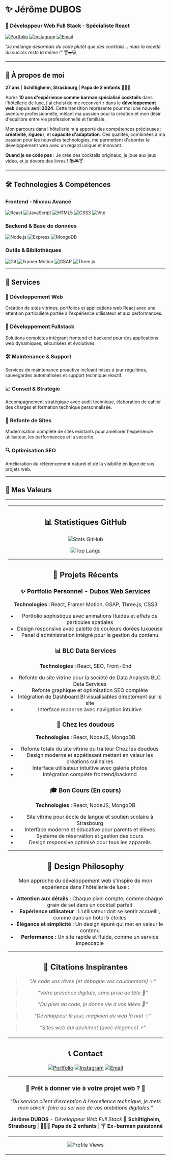 # ✨ Jérôme DUBOS

### 🌟 Développeur Web Full Stack - Spécialiste React

[![Portfolio](https://img.shields.io/badge/Portfolio-Visitez%20mon%20site-212121?style=for-the-badge&logo=react&logoColor=#d4b15f)](https://www.duboswebservices.fr)
[![Instagram](https://img.shields.io/badge/Instagram-@duboswebservices-E4405F?style=for-the-badge&logo=instagram&logoColor=white)](https://www.instagram.com/duboswebservices/)
[![Email](https://img.shields.io/badge/Email-Contactez%20moi-d4b15f?style=for-the-badge&logo=gmail&logoColor=white)](mailto:contact@duboswebservices.fr)

_"Je mélange désormais du code plutôt que des cocktails... mais la recette du succès reste la même !"_ 🍸➡️💻

</div>

---

## 🚀 À propos de moi

**27 ans** | **Schiltigheim, Strasbourg** | **Papa de 2 enfants** 👨‍👧‍👦

Après **10 ans d'expérience comme barman spécialisé cocktails** dans l'hôtellerie de luxe, j'ai choisi de me reconvertir dans le **développement web** depuis **avril 2024**. Cette transition représente pour moi une nouvelle aventure professionnelle, mêlant ma passion pour la création et mon désir d'équilibre entre vie professionnelle et familiale.

Mon parcours dans l'hôtellerie m'a apporté des compétences précieuses : **créativité**, **rigueur**, et **capacité d'adaptation**. Ces qualités, combinées à ma passion pour les nouvelles technologies, me permettent d'aborder le développement web avec un regard unique et innovant.

**Quand je ne code pas** : Je crée des cocktails originaux, je joue aux jeux vidéo, et je dévore des livres ! 📚🎮🍸

---

## 🛠️ Technologies & Compétences

### Frontend - Niveau Avancé

![React](https://img.shields.io/badge/React-19.0.0-61DAFB?style=for-the-badge&logo=react&logoColor=black)
![JavaScript](https://img.shields.io/badge/JavaScript-ES6+-F7DF1E?style=for-the-badge&logo=javascript&logoColor=black)
![HTML5](https://img.shields.io/badge/HTML5-E34F26?style=for-the-badge&logo=html5&logoColor=white)
![CSS3](https://img.shields.io/badge/CSS3-1572B6?style=for-the-badge&logo=css3&logoColor=white)
![Vite](https://img.shields.io/badge/Vite-6.2.0-646CFF?style=for-the-badge&logo=vite&logoColor=white)

### Backend & Base de données

![Node.js](https://img.shields.io/badge/Node.js-339933?style=for-the-badge&logo=node.js&logoColor=white)
![Express](https://img.shields.io/badge/Express-000000?style=for-the-badge&logo=express&logoColor=white)
![MongoDB](https://img.shields.io/badge/MongoDB-47A248?style=for-the-badge&logo=mongodb&logoColor=white)

### Outils & Bibliothèques

![Git](https://img.shields.io/badge/Git-F05032?style=for-the-badge&logo=git&logoColor=white)
![Framer Motion](https://img.shields.io/badge/Framer%20Motion-0055FF?style=for-the-badge&logo=framer&logoColor=white)
![GSAP](https://img.shields.io/badge/GSAP-88CE02?style=for-the-badge&logo=greensock&logoColor=white)
![Three.js](https://img.shields.io/badge/Three.js-000000?style=for-the-badge&logo=three.js&logoColor=white)

---

## 💼 Services

### 🎨 Développement Web

Création de sites vitrines, portfolios et applications web React avec une attention particulière portée à l'expérience utilisateur et aux performances.

### 🔧 Développement Fullstack

Solutions complètes intégrant frontend et backend pour des applications web dynamiques, sécurisées et évolutives.

### 🛠️ Maintenance & Support

Services de maintenance proactive incluant mises à jour régulières, sauvegardes automatisées et support technique réactif.

### 📈 Conseil & Stratégie

Accompagnement stratégique avec audit technique, élaboration de cahier des charges et formation technique personnalisée.

### 🔄 Refonte de Sites

Modernisation complète de sites existants pour améliorer l'expérience utilisateur, les performances et la sécurité.

### 🔍 Optimisation SEO

Amélioration du référencement naturel et de la visibilité en ligne de vos projets web.

---

## 🌟 Mes Valeurs

<table>
<tr>
<td align="center" width="25%">

---

## 📊 Statistiques GitHub

<div align="center">

![Stats GitHub](https://github-readme-stats.vercel.app/api?username=Jerome-Dubos&show_icons=true&theme=dark&hide_border=true&bg_color=0a0a0a&title_color=d4b15f&text_color=ffffff&icon_color=d4b15f)

![Top Langs](https://github-readme-stats.vercel.app/api/top-langs/?username=Jerome-Dubos&layout=compact&theme=dark&hide_border=true&bg_color=0a0a0a&title_color=d4b15f&text_color=ffffff&icon_color=d4b15f)

</div>

---

## 🎯 Projets Récents

### ✨ Portfolio Personnel - [Dubos Web Services](https://www.duboswebservices.fr)

**Technologies :** React, Framer Motion, GSAP, Three.js, CSS3

- Portfolio sophistiqué avec animations fluides et effets de particules spatiales
- Design responsive avec palette de couleurs dorées luxueuse
- Panel d'administration intégré pour la gestion du contenu

### 📊 BLC Data Services

**Technologies :** React, SEO, Front-End

- Refonte du site vitrine pour la société de Data Analysts BLC Data Services
- Refonte graphique et optimisation SEO complète
- Intégration de Dashboard BI visualisables directement sur le site
- Interface moderne avec navigation intuitive

### 🍰 Chez les doudous

**Technologies :** React, NodeJS, MongoDB

- Refonte totale du site vitrine du traiteur Chez les doudous
- Design moderne et appétissant mettant en valeur les créations culinaires
- Interface utilisateur intuitive avec galerie photos
- Intégration complète frontend/backend

### 🎓 Bon Cours (En cours)

**Technologies :** React, NodeJS, MongoDB

- Site vitrine pour école de langue et soutien scolaire à Strasbourg
- Interface moderne et éducative pour parents et élèves
- Système de réservation et gestion des cours
- Design responsive optimisé pour tous les appareils

---

## 🎨 Design Philosophy

Mon approche du développement web s'inspire de mon expérience dans l'hôtellerie de luxe :

- **Attention aux détails** : Chaque pixel compte, comme chaque grain de sel dans un cocktail parfait
- **Expérience utilisateur** : L'utilisateur doit se sentir accueilli, comme dans un hôtel 5 étoiles
- **Élégance et simplicité** : Un design épuré qui met en valeur le contenu
- **Performance** : Un site rapide et fluide, comme un service impeccable

---

## 🌟 Citations Inspirantes

> _"Je code vos rêves (et débogue vos cauchemars) ✨"_

> _"Votre présence digitale, sans prise de tête 🚀"_

> _"Du pixel au code, je donne vie à vos idées 🎨"_

> _"Développeur le jour, magicien du web la nuit ✨"_

> _"Sites web qui déchirent (avec élégance) ⚡"_

---

## 📞 Contact

<div align="center">

[![Portfolio](https://img.shields.io/badge/Portfolio-Visitez%20mon%20site-212121?style=for-the-badge&logo=react&logoColor=#d4b15f)](https://www.duboswebservices.fr)
[![Instagram](https://img.shields.io/badge/Instagram-@duboswebservices-E4405F?style=for-the-badge&logo=instagram&logoColor=white)](https://www.instagram.com/duboswebservices/)
[![Email](https://img.shields.io/badge/Email-Contactez%20moi-d4b15f?style=for-the-badge&logo=gmail&logoColor=white)](mailto:contact@duboswebservices.fr)

</div>

---

<div align="center">

### 🌟 Prêt à donner vie à votre projet web ? 🌟

_"Du service client d'exception à l'excellence technique, je mets mon savoir-faire au service de vos ambitions digitales."_

**Jérôme DUBOS** - _Développeur Web Full Stack_
📍 **Schiltigheim, Strasbourg** | 👨‍👧‍👦 **Papa de 2 enfants** | 🍸 **Ex-barman passionné**

---

![Profile Views](https://komarev.com/ghpvc/?username=Jerome-Dubos&color=d4b15f&style=for-the-badge&label=PROFILE+VIEWS)

</div>
